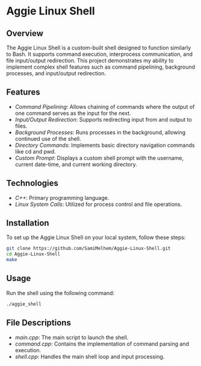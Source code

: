 # Aggie Linux Shell
## Overview
The Aggie Linux Shell is a custom-built shell designed to function similarly to Bash. It supports command execution, interprocess communication, and file input/output redirection. This project demonstrates my ability to implement complex shell features such as command pipelining, background processes, and input/output redirection.

## Features
- *Command Pipelining*: Allows chaining of commands where the output of one command serves as the input for the next.
- *Input/Output Redirection*: Supports redirecting input from and output to files.
- *Background Processes*: Runs processes in the background, allowing continued use of the shell.
- *Directory Commands*: Implements basic directory navigation commands like cd and pwd.
- *Custom Prompt*: Displays a custom shell prompt with the username, current date-time, and current working directory.
## Technologies
- *C++*: Primary programming language.
- *Linux System Calls*: Utilized for process control and file operations.
## Installation
To set up the Aggie Linux Shell on your local system, follow these steps:

```bash
git clone https://github.com/SamiMelhem/Aggie-Linux-Shell.git
cd Aggie-Linux-Shell
make
```
## Usage
Run the shell using the following command:

```bash
./aggie_shell
```
## File Descriptions
- *main.cpp*: The main script to launch the shell.
- *command.cpp*: Contains the implementation of command parsing and execution.
- *shell.cpp*: Handles the main shell loop and input processing.
